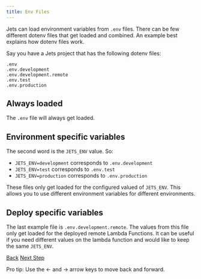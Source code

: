 ```yaml
---
title: Env Files
---
```


Jets can load environment variables from `.env` files. There can be few different dotenv files that get loaded and combined. An example best explains how dotenv files work.

Say you have a Jets project that has the following dotenv files:

    .env
    .env.development
    .env.development.remote
    .env.test
    .env.production

## Always loaded

The `.env` file will always get loaded.

## Environment specific variables

The second word is the `JETS_ENV` value. So:

* `JETS_ENV=development` corresponds to `.env.development`
* `JETS_ENV=test` corresponds to `.env.test`
* `JETS_ENV=production` corresponds to `.env.production`

These files only get loaded for the configured valued of `JETS_ENV`. This allows you to use different environment variables for different environments.

## Deploy specific variables

The last example file is `.env.development.remote`.  The values from this file only get loaded for the deployed remote Lambda Functions. It can be useful if you need different values on the lambda function and would like to keep the same `JETS_ENV`.

<a id="prev" class="btn btn-basic" href="{% link _docs/prewarming.md %}">Back</a>
<a id="next" class="btn btn-primary" href="{% link _docs/env-extra.md %}">Next Step</a>
<p class="keyboard-tip">Pro tip: Use the <- and -> arrow keys to move back and forward.</p>
